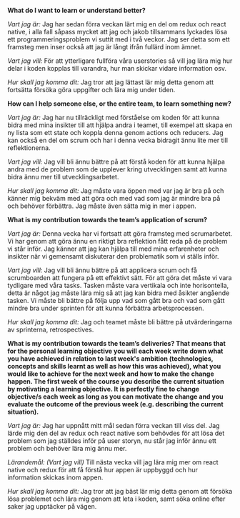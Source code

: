 **What do I want to learn or understand better?**

*Vart jag är:*
Jag har sedan förra veckan lärt mig en del om redux och react native, i alla fall såpass mycket att jag och jakob tillsammans lyckades lösa ett programmeringsproblem vi suttit med i två veckor. Jag ser detta som ett framsteg men inser också att jag är långt ifrån fullärd inom ämnet.

*Vart jag vill:*
För att ytterligare fullföra våra userstories så vill jag lära mig hur delar i koden kopplas till varandra, hur man skickar vidare information osv.

*Hur skall jag komma dit:*
Jag tror att jag lättast lär mig detta genom att fortsätta försöka göra uppgifter och lära mig under tiden.

**How can I help someone else, or the entire team, to learn something new?**

*Vart jag är:*
Jag har nu tillräckligt med förståelse om koden för att kunna bidra med mina insikter till att hjälpa andra i teamet, till exempel att skapa en ny lista som ett state och koppla denna genom actions och reducers. Jag kan också en del om scrum och har i denna vecka bidragit ännu lite mer till reflektionerna.

*Vart jag vill:*
Jag vill bli ännu bättre på att förstå koden för att kunna hjälpa andra med de problem som de upplever kring utvecklingen samt att kunna bidra ännu mer till utvecklingsarbetet.

*Hur skall jag komma dit:*
Jag måste vara öppen med var jag är bra på och känner mig bekväm med att göra och med vad som jag är mindre bra på och behöver förbättra. Jag måste även sätta mig in mer i appen.

**What is my contribution towards the team’s application of scrum?**

*Vart jag är:*
Denna vecka har vi fortsatt att göra framsteg med scrumarbetet. Vi har genom att göra ännu en riktigt bra reflektion fått reda på de problem vi står inför. Jag känner att jag kan hjälpa till med mina erfarenheter och insikter när vi gemensamt diskuterar den problematik som vi ställs inför.

*Vart jag vill:*
Jag vill bli ännu bättre på att applicera scrum och få scrumboarden att fungera på ett effektivt sätt. För att göra det måste vi vara tydligare med våra tasks. Tasken måste vara vertikala och inte horisontella, detta är något jag måste lära mig så att jag kan bidra med åsikter angående tasken. Vi måste bli bättre på följa upp vad som gått bra och vad som gått mindre bra under sprinten för att kunna förbättra arbetsprocessen.

*Hur skall jag komma dit:*
Jag och teamet måste bli bättre på utvärderingarna av sprinterna, retrospectives. 

**What is my contribution towards the team’s deliveries? That means that for the personal learning objective you will each week write down what you have achieved in relation to last week's ambition (technologies, concepts and skills learnt as well as how this was achieved), what you would like to achieve for the next week and how to make the change happen. The first week of the course you describe the current situation by motivating a learning objective. It is perfectly fine to change objective/s each week as long as you can motivate the change and you evaluate the outcome of the previous week (e.g. describing the current situation).**

*Vart jag är:*
Jag har uppnått mitt mål sedan förra veckan till viss del. Jag lärde mig den del av redux och react native som behövdes för att lösa det problem som jag ställdes inför på user storyn, nu står jag inför ännu ett problem och behöver lära mig ännu mer.

*Lärandemål: (Vart jag vill)*
Till nästa vecka vill jag lära mig mer om react native och redux för att få förstå hur appen är uppbyggd och hur information skickas inom appen.

*Hur skall jag komma dit:*
Jag tror att jag bäst lär mig detta genom att försöka lösa problemet och lära mig genom att leta i koden, samt söka online efter saker jag upptäcker på vägen.

